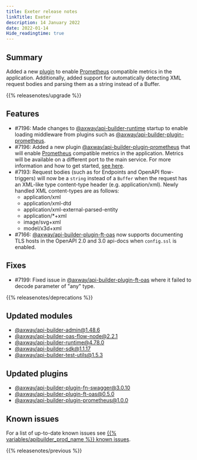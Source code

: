 ```yaml
---
title: Exeter release notes
linkTitle: Exeter
description: 14 January 2022
date: 2022-01-14
Hide_readingtime: true
---
```

## Summary
Added a new [plugin](/docs/how_to/enable_prometheus_metrics) to enable [Prometheus](https://prometheus.io/) compatible metrics in the application. Additionally, added support for automatically detecting XML request bodies and parsing them as a string instead of a Buffer.

{{% releasenotes/upgrade %}}

<!-- ## Breaking changes -->

## Features
* #7196: Made changes to [@axway/api-builder-runtime](https://www.npmjs.com/package/@axway/api-builder-runtime) startup to enable loading middleware from plugins such as [@axway/api-builder-plugin-prometheus](https://www.npmjs.com/package/@axway/api-builder-plugin-prometheus).
* #7196: Added a new plugin [@axway/api-builder-plugin-prometheus](https://www.npmjs.com/package/@axway/api-builder-plugin-prometheus) that will enable [Prometheus](https://prometheus.io/) compatible metrics in the application. Metrics will be available on a different port to the main service. For more information and how to get started, [see here](/docs/how_to/enable_prometheus_metrics).
* #7193: Request bodies (such as for Endpoints and OpenAPI flow-triggers) will now be a `string` instead of a `Buffer` when the request has an XML-like type content-type header (e.g. application/xml). Newly handled XML content-types are as follows:
  * application/xml
  * application/xml-dtd
  * application/xml-external-parsed-entity
  * application/*+xml
  * image/svg+xml
  * model/x3d+xml
* #7166: [@axway/api-builder-plugin-ft-oas](https://www.npmjs.com/package/@axway/plugin-ft-oas) now supports documenting TLS hosts in the OpenAPI 2.0 and 3.0 api-docs when `config.ssl` is enabled.

## Fixes
* #7199: Fixed issue in [@axway/api-builder-plugin-ft-oas](https://www.npmjs.com/package/@axway/plugin-ft-oas) where it failed to decode parameter of "any" type.

{{% releasenotes/deprecations %}}

<!-- Regenerate modules/plugins with api-builder-tools script -->
## Updated modules
* [@axway/api-builder-admin@1.48.6](https://www.npmjs.com/package/@axway/api-builder-admin/v/1.48.6)
* [@axway/api-builder-oas-flow-node@2.2.1](https://www.npmjs.com/package/@axway/api-builder-oas-flow-node/v/2.2.1)
* [@axway/api-builder-runtime@4.78.0](https://www.npmjs.com/package/@axway/api-builder-runtime/v/4.78.0)
* [@axway/api-builder-sdk@1.1.17](https://www.npmjs.com/package/@axway/api-builder-sdk/v/1.1.17)
* [@axway/api-builder-test-utils@1.5.3](https://www.npmjs.com/package/@axway/api-builder-test-utils/v/1.5.3)

## Updated plugins
* [@axway/api-builder-plugin-fn-swagger@3.0.10](https://www.npmjs.com/package/@axway/api-builder-plugin-fn-swagger/v/3.0.10)
* [@axway/api-builder-plugin-ft-oas@0.5.0](https://www.npmjs.com/package/@axway/api-builder-plugin-ft-oas/v/0.5.0)
* [@axway/api-builder-plugin-prometheus@1.0.0](https://www.npmjs.com/package/@axway/api-builder-plugin-prometheus/v/1.0.0)

## Known issues
For a list of up-to-date known issues see [{{% variables/apibuilder_prod_name %}} known issues](/docs/known_issues/).

{{% releasenotes/previous %}}
